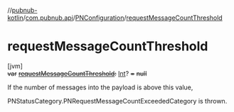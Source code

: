 //[pubnub-kotlin](../../../index.md)/[com.pubnub.api](../index.md)/[PNConfiguration](index.md)/[requestMessageCountThreshold](request-message-count-threshold.md)

# requestMessageCountThreshold

[jvm]\
~~var~~ [~~requestMessageCountThreshold~~](request-message-count-threshold.md)~~:~~ [Int](https://kotlinlang.org/api/latest/jvm/stdlib/kotlin/-int/index.html)? ~~=~~ ~~null~~

If the number of messages into the payload is above this value,

PNStatusCategory.PNRequestMessageCountExceededCategory is thrown.
